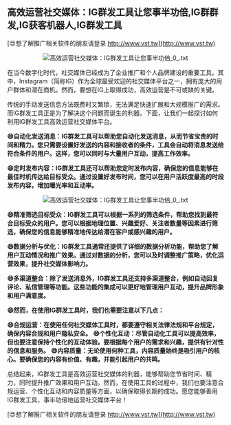 ## **高效运营社交媒体：IG群发工具让您事半功倍,IG群群发,IG获客机器人,IG群发工具**

[😍想了解推广相关软件的朋友请登录 http://www.vst.tw](http://www.vst.tw)

 <center><img src="https://vst.tw/MP4/tuiguang/png/8.png" alt="高效运营社交媒体：IG群发工具让您事半功倍_0_.txt"></center>

在当今数字化时代，社交媒体已经成为了企业推广和个人品牌建设的重要工具。其中，Instagram（简称IG）作为全球最受欢迎的社交媒体平台之一，拥有庞大的用户群体和潜在商机。然而，要想在IG上取得成功，高效运营是不可或缺的关键。

传统的手动发送信息方法既费时又繁琐，无法满足快速扩展和大规模推广的需求。而IG群发工具正是为了解决这个问题而诞生的利器。下面，让我们一起探讨如何利用IG群发工具高效运营社交媒体平台。

**😄自动化发送消息：IG群发工具可以帮助您自动化发送消息，从而节省宝贵的时间和精力。您只需要设置好发送的内容和接收者的条件，工具会自动将消息发送给符合条件的用户。这样，您可以同时与大量用户互动，提高工作效率。**

**😄定时发布内容：IG群发工具还可以帮助您定时发布内容，确保您的信息能够在最佳时机传达给目标受众。通过设置好发布时间，您可以在用户活跃度最高的时段发布内容，增加曝光率和互动率。**

 <center><img src="https://vst.tw/MP4/tuiguang/png/5.png" alt="高效运营社交媒体：IG群发工具让您事半功倍_0_.txt"></center>

**😄精准筛选目标受众：IG群发工具可以根据一系列的筛选条件，帮助您找到最符合目标受众的用户。您可以根据地理位置、兴趣爱好、关注者数量等因素进行筛选，确保您的信息能够精准地传达给潜在客户或感兴趣的用户。**

**😄数据分析与优化：IG群发工具通常还提供了详细的数据分析功能，帮助您了解用户互动情况和推广效果。通过对数据的分析，您可以及时调整推广策略，优化运营效果，提升社交媒体影响力。**

**😄多渠道整合：除了发送消息外，IG群发工具还支持多渠道整合，例如自动回复评论、私信管理等功能。这些功能的集成可以更好地管理用户互动，提升品牌形象和用户满意度。**

**😄然而，在使用IG群发工具时，我们也需要注意以下几点：**

**😄合规运营：在使用任何社交媒体工具时，都要遵守相关法律法规和平台规定，确保内容合规和用户隐私安全。**
**😄个性化互动：尽管自动化工具可以提高效率，但也要注意保持个性化的互动体验。要根据每个用户的需求和兴趣，提供有针对性的信息和服务。**
**😄内容质量：无论使用何种工具，内容质量始终是吸引用户的核心。要确保您的内容有价值、有趣，并能引起用户的共鸣。**

总结起来，IG群发工具是高效运营社交媒体的利器，能够帮助您节省时间、精力，同时提升推广效果和用户互动。然而，在使用工具的过程中，我们也要注意合规运营、个性化互动和内容质量等方面，以确保取得长期的成功。愿您能够善用IG群发工具，事半功倍地运营社交媒体平台！

[😍想了解推广相关软件的朋友请登录 http://www.vst.tw](http://www.vst.tw)



